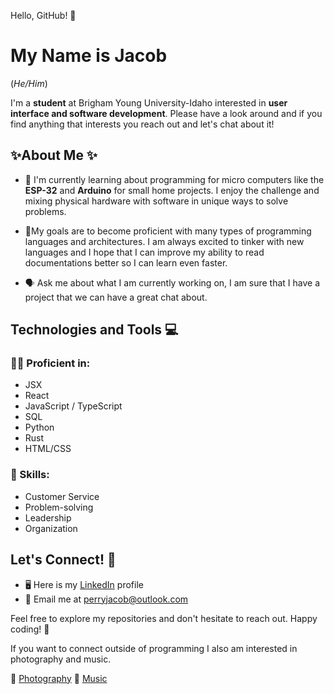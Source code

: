 Hello, GitHub! 👋
# My Name is Jacob
(*He/Him*)

I'm a **student** at Brigham Young University-Idaho interested in **user interface and software development**. Please have a look around and if you find anything that interests you reach out and let's chat about it!

## ✨About Me ✨

- 🌱 I'm currently learning about programming for micro computers like the **ESP-32** and **Arduino** for small home projects. I enjoy the challenge and mixing physical hardware with software in unique ways to solve problems.

-  🏁My goals are to become proficient with many types of programming languages and architectures. I am always excited to tinker with new languages and I hope that I can improve my ability to read documentations better so I can learn even faster.

- 🗣️ Ask me about what I am currently working on, I am sure that I have a project that we can have a great chat about.

## Technologies and Tools 💻

### 🧑‍💻 Proficient in:
- JSX
- React
- JavaScript / TypeScript
- SQL
- Python
- Rust
- HTML/CSS

### 💪 Skills: 
- Customer Service
- Problem-solving
- Leadership
- Organization

## Let's Connect! 🙌

- 🖥️ Here is my [LinkedIn](https://www.linkedin.com/in/jacobrperry/) profile
- 📨 Email me at [perryjacob@outlook.com](perryjacob@outlook.com)
<!-- Here is my [Twitter](Your Twitter Profile Link) profile --->

Feel free to explore my repositories and don't hesitate to reach out. Happy coding! 🚀

If you want to connect outside of programming I also am interested in photography and music.

📸 [Photography](https://jekphotography.pixieset.com/) 
🎵 [Music](https://www.youtube.com/@SentinusMusic)
